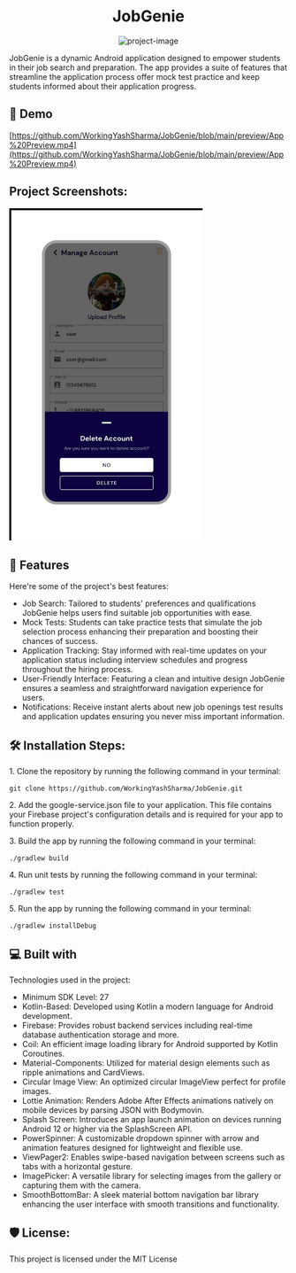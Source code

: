 <h1 align="center" id="title">JobGenie</h1>

<p align="center"><img src="https://socialify.git.ci/WorkingYashSharma/JobGenie/image?language=1&amp;owner=1&amp;name=1&amp;stargazers=1&amp;theme=Light" alt="project-image"></p>

<p id="description">JobGenie is a dynamic Android application designed to empower students in their job search and preparation. The app provides a suite of features that streamline the application process offer mock test practice and keep students informed about their application progress.</p>

<h2>🚀 Demo</h2>

[https://github.com/WorkingYashSharma/JobGenie/blob/main/preview/App%20Preview.mp4](https://github.com/WorkingYashSharma/JobGenie/blob/main/preview/App%20Preview.mp4)

<h2>Project Screenshots:</h2>

<img src="https://github.com/WorkingYashSharma/JobGenie/blob/main/preview/Account/image1.jpeg" alt="project-screenshot" width="350" height="600/">

  
  
<h2>🧐 Features</h2>

Here're some of the project's best features:

*   Job Search: Tailored to students' preferences and qualifications JobGenie helps users find suitable job opportunities with ease.
*   Mock Tests: Students can take practice tests that simulate the job selection process enhancing their preparation and boosting their chances of success.
*   Application Tracking: Stay informed with real-time updates on your application status including interview schedules and progress throughout the hiring process.
*   User-Friendly Interface: Featuring a clean and intuitive design JobGenie ensures a seamless and straightforward navigation experience for users.
*   Notifications: Receive instant alerts about new job openings test results and application updates ensuring you never miss important information.

<h2>🛠️ Installation Steps:</h2>

<p>1. Clone the repository by running the following command in your terminal:</p>

```
git clone https://github.com/WorkingYashSharma/JobGenie.git
```

<p>2. Add the google-service.json file to your application. This file contains your Firebase project's configuration details and is required for your app to function properly.</p>

<p>3. Build the app by running the following command in your terminal:</p>

```
./gradlew build
```

<p>4. Run unit tests by running the following command in your terminal:</p>

```
./gradlew test
```

<p>5. Run the app by running the following command in your terminal:</p>

```
./gradlew installDebug
```

  
  
<h2>💻 Built with</h2>

Technologies used in the project:

*   Minimum SDK Level: 27
*   Kotlin-Based: Developed using Kotlin a modern language for Android development.
*   Firebase: Provides robust backend services including real-time database authentication storage and more.
*   Coil: An efficient image loading library for Android supported by Kotlin Coroutines.
*   Material-Components: Utilized for material design elements such as ripple animations and CardViews.
*   Circular Image View: An optimized circular ImageView perfect for profile images.
*   Lottie Animation: Renders Adobe After Effects animations natively on mobile devices by parsing JSON with Bodymovin.
*   Splash Screen: Introduces an app launch animation on devices running Android 12 or higher via the SplashScreen API.
*   PowerSpinner: A customizable dropdown spinner with arrow and animation features designed for lightweight and flexible use.
*   ViewPager2: Enables swipe-based navigation between screens such as tabs with a horizontal gesture.
*   ImagePicker: A versatile library for selecting images from the gallery or capturing them with the camera.
*   SmoothBottomBar: A sleek material bottom navigation bar library enhancing the user interface with smooth transitions and functionality.

<h2>🛡️ License:</h2>

This project is licensed under the MIT License
